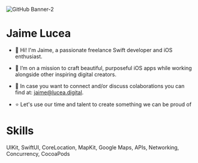 ![GitHub Banner-2](https://user-images.githubusercontent.com/26114098/201718153-68fb8880-ea43-43ea-a6d1-41ddc28190af.png)

# Jaime Lucea

 * 👋   Hi! I'm Jaime, a passionate freelance Swift developer and iOS enthusiast. 

 * 💙   I’m on a mission to craft beautiful, purposeful iOS apps while working alongside other inspiring digital creators.

 * 🤝   In case you want to connect and/or discuss colaborations you can find at: jaime@lucea.digital.

 * ⭐   Let's use our time and talent to create something we can be proud of

# Skills

UIKit, SwiftUI, CoreLocation, MapKit, Google Maps, APIs, Networking, Concurrency, CocoaPods





